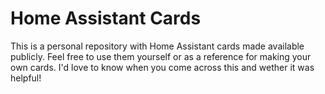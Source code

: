 # Home Assistant Cards
This is a personal repository with Home Assistant cards made available publicly. Feel free to use them yourself or as a reference for making your own cards. I'd love to know when you come across this and wether it was helpful!
